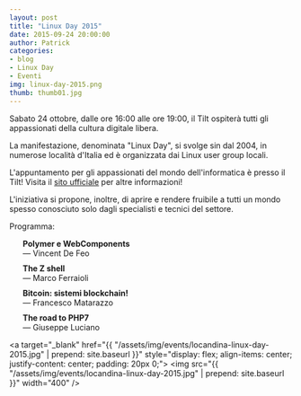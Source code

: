 ```yaml
---
layout: post
title: "Linux Day 2015"
date: 2015-09-24 20:00:00
author: Patrick
categories:
- blog
- Linux Day
- Eventi
img: linux-day-2015.png
thumb: thumb01.jpg
---
```



Sabato 24 ottobre, dalle ore 16:00 alle ore 19:00, il Tilt ospiterà tutti gli appassionati della cultura digitale libera.
<!--more-->
La manifestazione, denominata "Linux Day", si svolge sin dal 2004, in numerose località d'Italia ed è organizzata
dai Linux user group locali.

L'appuntamento per gli appassionati del mondo dell'informatica è presso il Tilt! Visita il [sito ufficiale](http://2015.irlug.it/) per altre informazioni!

L'iniziativa si propone, inoltre, di aprire e rendere fruibile a tutti un mondo spesso conosciuto solo dagli specialisti e tecnici del settore.

<style>
    .schedule {
        list-style: none;
    }

    .schedule li {
        margin-top: 10px;
    }
</style>

<p>Programma:</p>

<ul class="schedule">
    <li><strong>Polymer e WebComponents</strong><br />— Vincent De Feo</li>
    <li><strong>The Z shell</strong><br />— Marco Ferraioli </li>
    <li><strong>Bitcoin: sistemi blockchain!</strong><br />— Francesco Matarazzo</li>
    <li><strong>The road to PHP7</strong><br />— Giuseppe Luciano</li>
</ul>

<a target="_blank" href="{{ "/assets/img/events/locandina-linux-day-2015.jpg" | prepend: site.baseurl }}" style="display: flex; align-items: center; justify-content: center; padding: 20px 0;">
    <img src="{{ "/assets/img/events/locandina-linux-day-2015.jpg" | prepend: site.baseurl }}" width="400" />
</a>
